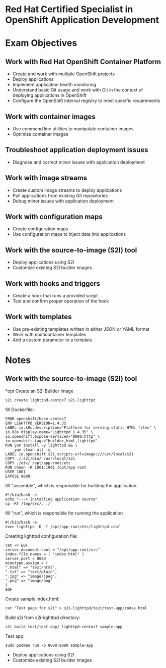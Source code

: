 # Red Hat Certified Specialist in OpenShift Application Development
# Exam Objectives

## Work with Red Hat OpenShift Container Platform
* Create and work with multiple OpenShift projects
* Deploy applications
* Implement application health monitoring
* Understand basic Git usage and work with Git in the context of deploying applications in OpenShift
* Configure the OpenShift internal registry to meet specific requirements
## Work with container images
* Use command line utilities to manipulate container images
* Optimize container images
## Troubleshoot application deployment issues
* Diagnose and correct minor issues with application deployment
## Work with image streams
* Create custom image streams to deploy applications
* Pull applications from existing Git repositories
* Debug minor issues with application deployment
## Work with configuration maps
* Create configuration maps
* Use configuration maps to inject data into applications
## Work with the source-to-image (S2I) tool
* Deploy applications using S2I
* Customize existing S2I builder images
## Work with hooks and triggers
* Create a hook that runs a provided script
* Test and confirm proper operation of the hook
## Work with templates
* Use pre-existing templates written in either JSON or YAML format
* Work with multicontainer templates
* Add a custom parameter to a template

# Notes
## Work with the source-to-image (S2I) tool
*opt Create an S2I Builder Image
~~~
s2i create lighttpd-centos7 s2i-lighttpd
~~~
fill Dockerfile:
~~~
FROM openshift/base-centos7
ENV LIGHTTPD_VERSION=1.4.35
LABEL io.k8s.description="Platform for serving static HTML files" \
io.k8s.display-name="Lighttpd 1.4.35" \
io.openshift.expose-services="8080:http" \
io.openshift.tags="builder,html,lighttpd"
RUN yum install -y lighttpd && \
    yum clean all -y
LABEL io.openshift.s2i.scripts-url=image:///usr/local/s2i
COPY ./.s2i/bin/ /usr/local/s2i
COPY ./etc/ /opt/app-root/etc
RUN chown -R 1001:1001 /opt/app-root
USER 1001
EXPOSE 8080
~~~
fill "assemble", which is responsible for building the application:
~~~
#!/bin/bash -e
echo "---> Installing application source"
cp -Rf /tmp/src/. ./
~~~
fill "run", which is responsible for running the application
~~~
#!/bin/bash -e
exec lighttpd -D -f /opt/app-root/etc/lighttpd.conf
~~~
Creating lighttpd configuration file:
~~~
cat << EOF
server.document-root = "/opt/app-root/src"
index-file.names = ( "index.html" )
server.port = 8080
mimetype.assign = (
".html" => "text/html",
".txt" => "text/plain",
".jpg" => "image/jpeg",
".png" => "image/png"
)
EOF
~~~
Create sample index.html:
~~~
cat "Test page for s2i" > s2i-lighttpd/test/test-app/index.html
~~~
Build s2i from s2i-lighttpd directory:
~~~
s2i build test/test-app/ lighttpd-centos7 sample-app
~~~
Test app:
~~~
sudo podman run -p 8080:8080 sample-app
~~~
* Deploy applications using S2I
* Customize existing S2I builder images
